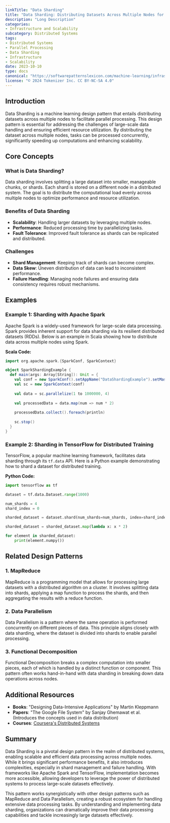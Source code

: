 ```yaml
---
linkTitle: "Data Sharding"
title: "Data Sharding: Distributing Datasets Across Multiple Nodes for Parallel Processing"
description: "Long Description"
categories:
- Infrastructure and Scalability
subcategory: Distributed Systems
tags:
- Distributed Systems
- Parallel Processing
- Data Sharding
- Infrastructure
- Scalability
date: 2023-10-10
type: docs
canonical: "https://softwarepatternslexicon.com/machine-learning/infrastructure-and-scalability/distributed-systems/data-sharding"
license: "© 2024 Tokenizer Inc. CC BY-NC-SA 4.0"
---
```



## Introduction

Data Sharding is a machine learning design pattern that entails distributing datasets across multiple nodes to facilitate parallel processing. This design pattern is essential for addressing the challenges of large-scale data handling and ensuring efficient resource utilization. By distributing the dataset across multiple nodes, tasks can be processed concurrently, significantly speeding up computations and enhancing scalability.

## Core Concepts

### What is Data Sharding?

Data sharding involves splitting a large dataset into smaller, manageable chunks, or shards. Each shard is stored on a different node in a distributed system. The goal is to distribute the computational load evenly across multiple nodes to optimize performance and resource utilization.

### Benefits of Data Sharding
- **Scalability**: Handling larger datasets by leveraging multiple nodes.
- **Performance**: Reduced processing time by parallelizing tasks.
- **Fault Tolerance**: Improved fault tolerance as shards can be replicated and distributed.

### Challenges
- **Shard Management**: Keeping track of shards can become complex.
- **Data Skew**: Uneven distribution of data can lead to inconsistent performance.
- **Failure Handling**: Managing node failures and ensuring data consistency requires robust mechanisms.

## Examples

### Example 1: Sharding with Apache Spark

Apache Spark is a widely-used framework for large-scale data processing. Spark provides inherent support for data sharding via its resilient distributed datasets (RDDs). Below is an example in Scala showing how to distribute data across multiple nodes using Spark.

**Scala Code:**

```scala
import org.apache.spark.{SparkConf, SparkContext}

object SparkShardingExample {
  def main(args: Array[String]): Unit = {
    val conf = new SparkConf().setAppName("DataShardingExample").setMaster("local[4]")
    val sc = new SparkContext(conf)
    
    val data = sc.parallelize(1 to 1000000, 4)
    
    val processedData = data.map(num => num * 2)
    
    processedData.collect().foreach(println)
    
    sc.stop()
  }
}
```

### Example 2: Sharding in TensorFlow for Distributed Training

TensorFlow, a popular machine learning framework, facilitates data sharding through its `tf.data` API. Here is a Python example demonstrating how to shard a dataset for distributed training.

**Python Code:**

```python
import tensorflow as tf

dataset = tf.data.Dataset.range(1000)

num_shards = 4
shard_index = 0

sharded_dataset = dataset.shard(num_shards=num_shards, index=shard_index)

sharded_dataset = sharded_dataset.map(lambda x: x * 2)

for element in sharded_dataset:
    print(element.numpy())
```

## Related Design Patterns

### 1. **MapReduce**
MapReduce is a programming model that allows for processing large datasets with a distributed algorithm on a cluster. It involves splitting data into shards, applying a map function to process the shards, and then aggregating the results with a reduce function.

### 2. **Data Parallelism**
Data Parallelism is a pattern where the same operation is performed concurrently on different pieces of data. This principle aligns closely with data sharding, where the dataset is divided into shards to enable parallel processing.

### 3. **Functional Decomposition**
Functional Decomposition breaks a complex computation into smaller pieces, each of which is handled by a distinct function or component. This pattern often works hand-in-hand with data sharding in breaking down data operations across nodes.

## Additional Resources
- **Books**: "Designing Data-Intensive Applications" by Martin Kleppmann
- **Papers**: "The Google File System" by Sanjay Ghemawat et al. (Introduces the concepts used in data distribution)
- **Courses**: [Coursera's Distributed Systems](https://www.coursera.org/learn/distributed-systems)

## Summary

Data Sharding is a pivotal design pattern in the realm of distributed systems, enabling scalable and efficient data processing across multiple nodes. While it brings significant performance benefits, it also introduces complexities, especially in shard management and failure handling. With frameworks like Apache Spark and TensorFlow, implementation becomes more accessible, allowing developers to leverage the power of distributed systems to process large-scale datasets effectively.

This pattern works synergistically with other design patterns such as MapReduce and Data Parallelism, creating a robust ecosystem for handling extensive data processing tasks. By understanding and implementing data sharding, organizations can dramatically improve their data processing capabilities and tackle increasingly large datasets effectively.

